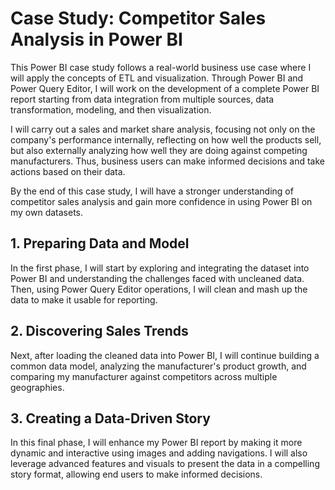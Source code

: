 # Case Study: Competitor Sales Analysis in Power BI

This Power BI case study follows a real-world business use case where I will apply the concepts of ETL and visualization. Through Power BI and Power Query Editor, I will work on the development of a complete Power BI report starting from data integration from multiple sources, data transformation, modeling, and then visualization.

I will carry out a sales and market share analysis, focusing not only on the company's performance internally, reflecting on how well the products sell, but also externally analyzing how well they are doing against competing manufacturers. Thus, business users can make informed decisions and take actions based on their data.

By the end of this case study, I will have a stronger understanding of competitor sales analysis and gain more confidence in using Power BI on my own datasets.

## 1. Preparing Data and Model

In the first phase, I will start by exploring and integrating the dataset into Power BI and understanding the challenges faced with uncleaned data. Then, using Power Query Editor operations, I will clean and mash up the data to make it usable for reporting.

## 2. Discovering Sales Trends

Next, after loading the cleaned data into Power BI, I will continue building a common data model, analyzing the manufacturer's product growth, and comparing my manufacturer against competitors across multiple geographies.

## 3. Creating a Data-Driven Story

In this final phase, I will enhance my Power BI report by making it more dynamic and interactive using images and adding navigations. I will also leverage advanced features and visuals to present the data in a compelling story format, allowing end users to make informed decisions.

